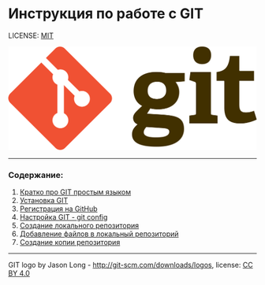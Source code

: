 # Инструкция по работе с GIT

LICENSE: [MIT](./license.md)

[![git-logo](./assets/git-logo.png)](https://ru.wikipedia.org/wiki/Git)

---

### Содержание:
1. [Кратко про GIT простым языком](./aboutgit.md)
2. [Установка GIT](./download.md)  
3. [Регистрация на GitHub](./regist.md)
4. [Настройка GIT - git config](./config.md)
5. [Создание локального репозитория](./init.md)
6. [Добавление файлов в локальный репозиторий](./add.md)
7. [Создание копии репозитория]()

---

GIT logo by Jason Long - http://git-scm.com/downloads/logos, license: [CC BY 4.0](https://creativecommons.org/licenses/by/4.0/)